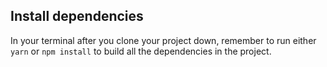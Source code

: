 ## Install dependencies

In your terminal after you clone your project down, remember to run either `yarn` or `npm install` to build all the dependencies in the project.
